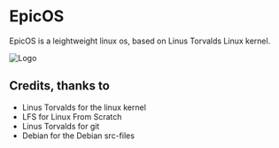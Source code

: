 # EpicOS 
EpicOS is a leightweight linux os, based on Linus Torvalds Linux kernel.

![Logo](https://media.discordapp.net/attachments/774545433221267466/1204481169719169145/EpicOS_1.png?ex=65d4e381&is=65c26e81&hm=fa5e50cc264a07de6d8dfaec3f9584aa8ddbbaa4c67c2a19dd736c932e73e277&=&format=webp&quality=lossless&width=740&height=302)


## Credits, thanks to
- Linus Torvalds for the linux kernel
- LFS for Linux From Scratch
- Linus Torvalds for git
- Debian for the Debian src-files
